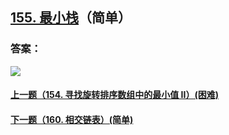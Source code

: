 ## [155. 最小栈](https://leetcode-cn.com/problems/min-stack/)（简单）





### 答案：



![](https://img-blog.csdnimg.cn/20200807155236311.png)

#### [上一题（154. 寻找旋转排序数组中的最小值 II）(困难)](https://github.com/sdwwld/leetCode/blob/master/src/main/java/com/wld/java/leetcode/leetCode0154.md)

#### [下一题（160. 相交链表）(简单)](https://github.com/sdwwld/leetCode/blob/master/src/main/java/com/wld/java/leetcode/leetCode0160.md)